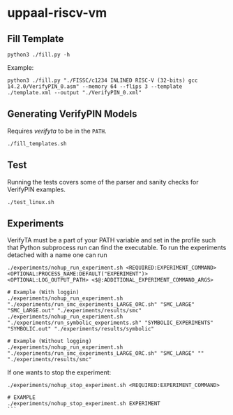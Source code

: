 # uppaal-riscv-vm

## Fill Template
```console
python3 ./fill.py -h
```

Example:
```console
python3 ./fill.py "./FISSC/c1234 INLINED RISC-V (32-bits) gcc 14.2.0/VerifyPIN_0.asm" --memory 64 --flips 3 --template ./template.xml --output "./VerifyPIN_0.xml"
```

## Generating VerifyPIN Models
Requires _verifyta_ to be in the ``PATH``.
```console
./fill_templates.sh
```

## Test
Running the tests covers some of the parser and sanity checks for VerifyPIN examples.
```console
./test_linux.sh
```

## Experiments
VerifyTA must be a part of your PATH variable and set in the profile such that Python subprocess run can find the executable.
To run the experiments detached with a name one can run
```console
./experiments/nohup_run_experiment.sh <REQUIRED:EXPERIMENT_COMMAND> <OPTIONAL:PROCESS_NAME:DEFAULT("EXPERIMENT")> <OPTIONAL:LOG_OUTPUT_PATH> <$@:ADDITIONAL_EXPERIMENT_COMMAND_ARGS>

# Example (With loggin)
./experiments/nohup_run_experiment.sh "./experiments/run_smc_experiments_LARGE_ORC.sh" "SMC_LARGE" "SMC_LARGE.out" "./experiments/results/smc"
./experiments/nohup_run_experiment.sh "./experiments/run_symbolic_experiments.sh" "SYMBOLIC_EXPERIMENTS" "SYMBOLIC.out" "./experiments/results/symbolic"

# Example (Without logging)
./experiments/nohup_run_experiment.sh "./experiments/run_smc_experiments_LARGE_ORC.sh" "SMC_LARGE" "" "./experiments/results/smc"
```

If one wants to stop the experiment:
````console
./experiments/nohup_stop_experiment.sh <REQUIRED:EXPERIMENT_COMMAND>

# EXAMPLE
./experiments/nohup_stop_experiment.sh EXPERIMENT
```
